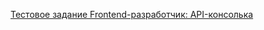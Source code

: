 [Тестовое задание Frontend-разработчик: API-консолька](https://www.notion.so/Frontend-API-75cc5ecc28cd42f4a6f963e2dad88680)